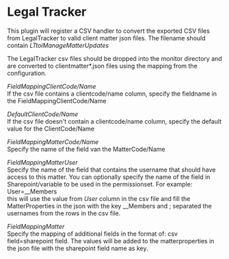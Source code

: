 # Legal Tracker

This plugin will register a CSV handler to convert the exported CSV files from LegalTracker to valid client matter json files. The filename should contain *LTtoiManageMatterUpdates*

The LegalTracker csv files should be dropped into the monitor directory and are converted to clientmatter\*.json files using the mapping from the configuration.

*FieldMappingClientCode/Name*\
If the csv file contains a clientcode/name column, specify the fieldname in the FieldMappingClientCode/Name

*DefaultClientCode/Name*\
If the csv file doesn't contain a clientcode/name column, specify the default value for the ClientCode/Name

*FieldMappingMatterCode/Name*\
Specify the name of the field van the MatterCode/Name

*FieldMappingMatterUser*\
Specify the name of the field that contains the username that should have access to this matter. You can optionally specify the name of the field in Sharepoint/variable to be used in the permissionset. For example:\
User=\_\_Members\
this will use the value from *User* column in the csv file and fill the MatterProperties in the json with the key \_\_Members and ; separated the usernames from the rows in the csv file.

*FieldMappingMatter*\
Specify the mapping of additional fields in the format of: csv field=sharepoint field. The values will be added to the matterproperties in the json file with the sharepoint field name as key.
